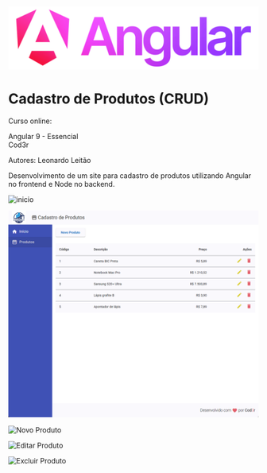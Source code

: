 ![Angular](frontend/src/assets/img/Logo_Agular.png)


# Cadastro de Produtos (CRUD)

Curso online:

Angular 9 - Essencial  
Cod3r

Autores:
Leonardo Leitão

Desenvolvimento de um site para cadastro de produtos utilizando Angular no frontend e Node no backend. 

![inicio](/frontend\src\assets\img\Logo_Angular.png)

![Lista de Produtos](frontend\src\assets\img\Lista_produtos.png)

![Novo Produto](CRUD_Angular/frontend\src\assets\img\Novo_produto.png)

![Editar Produto](CRUD_Angular/frontend\src\assets\img\Editar_produto.png)

![Excluir Produto](CRUD_Angular/frontend\src\assets\img\Excluir_produto.png)
 

 
